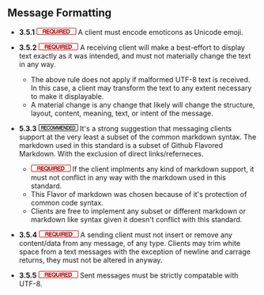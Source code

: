 Message Formatting
------------------

- **3.5.1** ![](/badge/req.png) A client must encode emoticons as Unicode emoji.

- **3.5.2** ![](/badge/req.png) A receiving client will make a best-effort to display
  text exactly as it was intended, and must not materially change the text in any way.
    - The above rule does not apply if malformed UTF-8 text is received. In
      this case, a client may transform the text to any extent necessary to
      make it displayable.
    - A material change is any change that likely will change the structure, layout,
      content, meaning, text, or intent of the message.

- **5.3.3** ![](/badge/rec.png) It's a strong suggestion that messaging clients support 
  at the very least a subset of the common markdown syntax. The markdown used in this 
  standard is a subset of Github Flavored Markdown. With the exclusion of direct 
  links/referneces.
    - ![](/badge/req.png) If the client implments any kind of markdown support, it must 
      not conflict in any way with the markdown used in this standard.
    - This Flavor of markdown was chosen because of it's protection of common code syntax.
    - Clients are free to implement any subset or different markdown or markdown like syntax
      given it doesn't conflict with this standard.

- **3.5.4** ![](/badge/req.png) A sending client must not insert or remove any content/data
  from any message, of any type. Clients may trim white space from a text messages with the
  exception of newline and carrage returns, they must not be altered in anyway.

- **3.5.5** ![](/badge/req.png) Sent messages must be strictly compatable with UTF-8.
